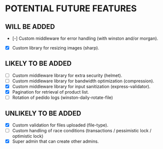 # POTENTIAL FUTURE FEATURES

## WILL BE ADDED
- [-] Custom middleware for error handling (with winston and/or morgan).
- [x] Custom library for resizing images (sharp).

## LIKELY TO BE ADDED
- [ ] Custom middleware library for extra security (helmet).
- [ ] Custom middleware library for bandwidth optimization (compression).
- [x] Custom middleware library for input sanitization (express-validator).
- [x] Pagination for retrieval of product list.
- [ ] Rotation of pedido logs (winston-daily-rotate-file)

## UNLIKELY TO BE ADDED
- [x] Custom validation for files uploaded (file-type).
- [ ] Custom handling of race conditions (transactions / pessimistic lock / optimistic lock)
- [x] Super admin that can create other admins.
